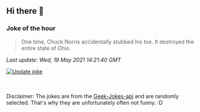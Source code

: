 ## Hi there 👋

### Joke of the hour
<!-- joke -->
>One time, Chuck Norris accidentally stubbed his toe. It destroyed the entire state of Ohio.
<!-- /joke -->

*Last update: Wed, 19 May 2021 14:21:40 GMT*

[![Update joke](https://github.com/nclskfm/nclskfm/actions/workflows/joke.yml/badge.svg)](https://github.com/nclskfm/nclskfm/actions/workflows/joke.yml)

<br><br>
Disclaimer: The jokes are from the [Geek-Jokes-api](https://github.com/sameerkumar18/geek-joke-api) and are randomly selected. That's why they are unfortunately often not funny. :D
